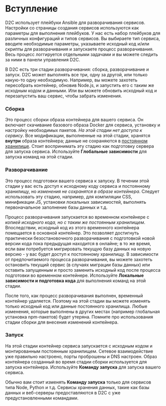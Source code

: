 # Вступление

D2C использует плейбуки Ansible для разворачивания сервисов. Настройки со страницы создания сервисов используются как параметры для выполнения плейбуков. У нас есть набор плейбуков для различных конфигураций и типов сервисов. Вы выбираете тип сервиса, вводите необходимые параметры, указываете исходный код и/или скрипты для разворачивания и запускаете процесс разворачивания. Весь процесс логгируется отдельными задачами и вы можете следить за ними в панели управления D2C.

В D2C есть три стадии разворачивания: сборка, разворачивание и запуск. D2C может выполнять все три, одну за другой, или только какую-то одну необходимую. Например, вы можете захотеть пересобрать контейнер, обновив Node.js, и запустить его с таким же исходным кодом и данными. Или вы можете обновить исходный код и перезапустить ваш сервис, чтобы забрать изменения.

### Сборка

Это процесс сборки образа контейнера для вашего сервиса. Он включает скачивание базового образа Docker для сервиса, установку и настройку необходимых пакетов. *На этой стадии нет доступа к сервису*. Все модификации, выполненные на этой стадии, хранятся **внутри** образа контейнера; данные не сохраняются в [постоянном хранилище](/getting-started/containers/#_2). Стоит воспринимать эту стадию как подготовку сервера для запуска сервиса. Используйте **Глобальные зависимости** для запуска команд на этой стадии.

### Разворачивание

Это процесс подготовки вашего сервиса к запуску. В течении этой стадии у вас есть доступ к исходному коду сервиса и постоянному хранилищу, но *изменения не сохранятся в образе контейнера*. Следует использовать эту стадию, например, для компиляции CSS, минификации JS, установки локальных зависимостей, выполнять первоначальное заполнение базы данных и т.д.

Процесс разворачивания запускается во временном контейнере с *копией исходного кода, но с таким же постоянным хранилищем*. Впоследствии, исходный код из этого временного контейнера помещается в основной контейнер. Это позволяет достигнуть практически безостановочного разворачивания с подготовкой новой версии кода пока предыдущая находится в онлайне; в то же время, если вам потребуется мигрировать текущую базу данных на новую версию - у вас будет доступ к постоянному хранилищу. В зависимости от предпочитаемого процесса разворачивания, вы можете захотеть остановить текущий сервис (в случаях миграции базы данных) или оставить запущенным и просто заменить исходный код после процесса подготовки во временном контейнере. Используйте **Локальные зависимости и подготовка кода** для выполнения команд на этой стадии.

После того, как процесс разворачивания выполнен, временный контейнер удаляется. Поэтому на этой стадии вы можете изменять только исходный код или данные постоянного хранилища. Любые изменения, которые выполнены в других местах (например глобальная установка npm-пакетов) будет утеряна. Помните про использования стадии сборки для внесения изменений контейнера.

### Запуск

На этой стадии контейнер сервиса запускается с исходным кодом и монтированным постоянным хранилищем. Сетевое взаимодействие уже правильно настроено, порты проброшены и DNS настроен. Образ контейнера созданный во время стадии сборки используется для запуска контейнера. Используйте **Команду запуска** для запуска вашего сервиса.

Обычно вам стоит изменять **Команду запуска** только для сервисов типа Node, Python и т.д. Сервисы хранения данных, такие как базы данных и веб-серверы предоставляются в D2C с уже предустановленными командами.
